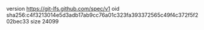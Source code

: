 version https://git-lfs.github.com/spec/v1
oid sha256:c4f3213014e5d3adb17ab9cc76a01c323fa393372565c49f4c372f5f202bec33
size 24099

